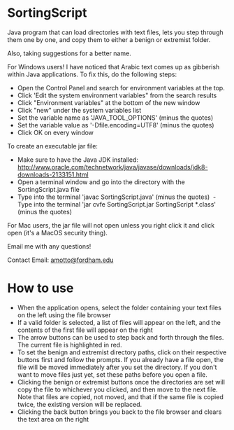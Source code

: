 # SortingScript
Java program that can load directories with text files, lets you step through them one by one, and copy them to either a benign or extremist folder.

Also, taking suggestions for a better name.

For Windows users! I have noticed that Arabic text comes up as gibberish within Java applications. To fix this, do the following steps:

  - Open the Control Panel and search for environment variables at the top. 
  - Click 'Edit the system environment variables" from the search results
  - Click "Environment variables" at the bottom of the new window
  - Click "new" under the system variables list
  - Set the variable name as 'JAVA_TOOL_OPTIONS' (minus the quotes)
  - Set the variable value as '-Dfile.encoding=UTF8'  (minus the quotes)
  - Click OK on every window
  
To create an executable jar file:
  - Make sure to have the Java JDK installed: http://www.oracle.com/technetwork/java/javase/downloads/jdk8-downloads-2133151.html
  - Open a terminal window and go into the directory with the SortingScript.java file
  - Type into the terminal 'javac SortingScript.java' (minus the quotes)
  - Type into the terminal 'jar cvfe SortingScript.jar SortingScript \*.class' (minus the quotes)
  
For Mac users, the jar file will not open unless you right click it and click open (it's a MacOS security thing).

Email me with any questions!
  

Contact Email: amotto@fordham.edu

# How to use

- When the application opens, select the folder containing your text files on the left using the file browser
- If a valid folder is selected, a list of files will appear on the left, and the contents of the first file will appear on the right
- The arrow buttons can be used to step back and forth through the files. The current file is highlighted in red.
- To set the benign and extremist directory paths, click on their respective buttons first and follow the prompts. If you already have a file open, the file will be moved immediately after you set the directory. If you don't want to move files just yet, set these paths before you open a file.
- Clicking the benign or extremist buttons once the directories are set will copy the file to whichever you clicked, and then move to the next file. Note that files are copied, not moved, and that if the same file is copied twice, the existing version will be replaced.
- Clicking the back button brings you back to the file browser and clears the text area on the right
